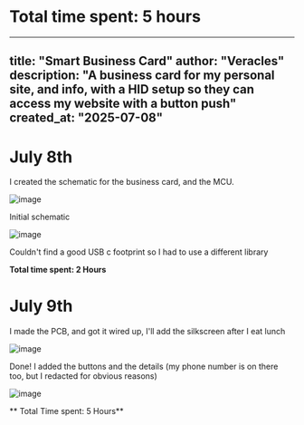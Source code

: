 # Total time spent: 5 hours
---
title: "Smart Business Card"
author: "Veracles"
description: "A business card for my personal site, and info, with a HID setup so they can access my website with a button push"
created_at: "2025-07-08"
---
# July 8th
I created the schematic for the business card, and the MCU.

![image](https://github.com/user-attachments/assets/79441aac-049e-4ca9-a3aa-d8622e377478)

Initial schematic  

![image](https://github.com/user-attachments/assets/7fda69c2-bc3a-44b3-951f-6836dd878260)

Couldn't find a good USB c footprint so I had to use a different library

**Total time spent: 2 Hours**
# July 9th
I made the PCB, and got it wired up, I'll add the silkscreen after I eat lunch

![image](https://github.com/user-attachments/assets/cc31b22b-bb01-434d-a8d9-a1fd6464dfc3)

Done! I added the buttons and the details (my phone number is on there too, but I redacted for obvious reasons)

![image](https://github.com/user-attachments/assets/a4e2fa40-42b4-4a2f-9e81-9030aff01d96)

** Total Time spent: 5 Hours**
